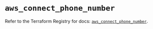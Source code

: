 # `aws_connect_phone_number`

Refer to the Terraform Registry for docs: [`aws_connect_phone_number`](https://registry.terraform.io/providers/hashicorp/aws/5.32.0/docs/resources/connect_phone_number).

